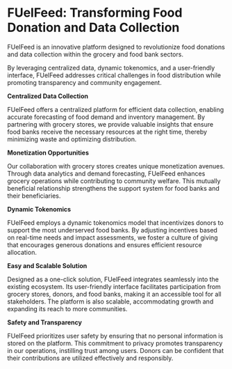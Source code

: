 
# FUelFeed: Transforming Food Donation and Data Collection

FUelFeed is an innovative platform designed to revolutionize food donations and data collection within the grocery and food bank sectors. 

By leveraging centralized data, dynamic tokenomics, and a user-friendly interface, FUelFeed addresses critical challenges in food distribution while promoting transparency and community engagement.

**Centralized Data Collection**

FUelFeed offers a centralized platform for efficient data collection, enabling accurate forecasting of food demand and inventory management. By partnering with grocery stores, we provide valuable insights that ensure food banks receive the necessary resources at the right time, thereby minimizing waste and optimizing distribution.

**Monetization Opportunities**

Our collaboration with grocery stores creates unique monetization avenues. Through data analytics and demand forecasting, FUelFeed enhances grocery operations while contributing to community welfare. This mutually beneficial relationship strengthens the support system for food banks and their beneficiaries.

**Dynamic Tokenomics**

FUelFeed employs a dynamic tokenomics model that incentivizes donors to support the most underserved food banks. By adjusting incentives based on real-time needs and impact assessments, we foster a culture of giving that encourages generous donations and ensures efficient resource allocation.

**Easy and Scalable Solution**

Designed as a one-click solution, FUelFeed integrates seamlessly into the existing ecosystem. Its user-friendly interface facilitates participation from grocery stores, donors, and food banks, making it an accessible tool for all stakeholders. The platform is also scalable, accommodating growth and expanding its reach to more communities.

**Safety and Transparency**

FUelFeed prioritizes user safety by ensuring that no personal information is stored on the platform. This commitment to privacy promotes transparency in our operations, instilling trust among users. Donors can be confident that their contributions are utilized effectively and responsibly.
